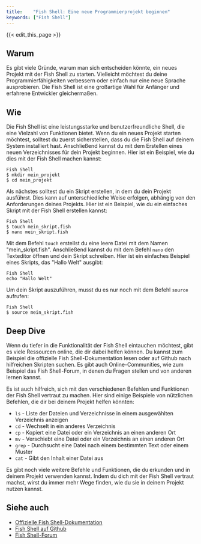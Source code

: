 ```yaml
---
title:    "Fish Shell: Eine neue Programmierprojekt beginnen"
keywords: ["Fish Shell"]
---
```


{{< edit_this_page >}}

## Warum

Es gibt viele Gründe, warum man sich entscheiden könnte, ein neues Projekt mit der Fish Shell zu starten. Vielleicht möchtest du deine Programmierfähigkeiten verbessern oder einfach nur eine neue Sprache ausprobieren. Die Fish Shell ist eine großartige Wahl für Anfänger und erfahrene Entwickler gleichermaßen.

## Wie

Die Fish Shell ist eine leistungsstarke und benutzerfreundliche Shell, die eine Vielzahl von Funktionen bietet. Wenn du ein neues Projekt starten möchtest, solltest du zuerst sicherstellen, dass du die Fish Shell auf deinem System installiert hast. Anschließend kannst du mit dem Erstellen eines neuen Verzeichnisses für dein Projekt beginnen. Hier ist ein Beispiel, wie du dies mit der Fish Shell machen kannst:

```
Fish Shell
$ mkdir mein_projekt
$ cd mein_projekt
```

Als nächstes solltest du ein Skript erstellen, in dem du dein Projekt ausführst. Dies kann auf unterschiedliche Weise erfolgen, abhängig von den Anforderungen deines Projekts. Hier ist ein Beispiel, wie du ein einfaches Skript mit der Fish Shell erstellen kannst:

```
Fish Shell
$ touch mein_skript.fish
$ nano mein_skript.fish
```

Mit dem Befehl `touch` erstellst du eine leere Datei mit dem Namen "mein_skript.fish". Anschließend kannst du mit dem Befehl `nano` den Texteditor öffnen und dein Skript schreiben. Hier ist ein einfaches Beispiel eines Skripts, das "Hallo Welt" ausgibt:

```
Fish Shell
echo "Hallo Welt"
```

Um dein Skript auszuführen, musst du es nur noch mit dem Befehl `source` aufrufen:

```
Fish Shell
$ source mein_skript.fish
```

## Deep Dive

Wenn du tiefer in die Funktionalität der Fish Shell eintauchen möchtest, gibt es viele Ressourcen online, die dir dabei helfen können. Du kannst zum Beispiel die offizielle Fish Shell-Dokumentation lesen oder auf Github nach hilfreichen Skripten suchen. Es gibt auch Online-Communities, wie zum Beispiel das Fish Shell-Forum, in denen du Fragen stellen und von anderen lernen kannst.

Es ist auch hilfreich, sich mit den verschiedenen Befehlen und Funktionen der Fish Shell vertraut zu machen. Hier sind einige Beispiele von nützlichen Befehlen, die dir bei deinem Projekt helfen könnten:

- `ls` - Liste der Dateien und Verzeichnisse in einem ausgewählten Verzeichnis anzeigen
- `cd` - Wechselt in ein anderes Verzeichnis
- `cp` - Kopiert eine Datei oder ein Verzeichnis an einen anderen Ort
- `mv` - Verschiebt eine Datei oder ein Verzeichnis an einen anderen Ort
- `grep` - Durchsucht eine Datei nach einem bestimmten Text oder einem Muster
- `cat` - Gibt den Inhalt einer Datei aus

Es gibt noch viele weitere Befehle und Funktionen, die du erkunden und in deinem Projekt verwenden kannst. Indem du dich mit der Fish Shell vertraut machst, wirst du immer mehr Wege finden, wie du sie in deinem Projekt nutzen kannst.

## Siehe auch

- [Offizielle Fish Shell-Dokumentation](https://fishshell.com/docs/current/index.html)
- [Fish Shell auf Github](https://github.com/fish-shell/fish-shell)
- [Fish Shell-Forum](https://fishshell.com/docs/current/index.html)